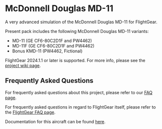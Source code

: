 # McDonnell Douglas MD-11
A very advanced simulation of the McDonnell Douglas MD-11 for FlightGear.

Present pack includes the following McDonnell Douglas MD-11 variants:
- MD-11 (GE CF6-80C2D1F and PW4462)
- MD-11F (GE CF6-80C2D1F and PW4462)
- Bonus KMD-11 (PW4462, Fictional)

FlightGear 2024.1.1 or later is supported. For more info, please see the [project wiki page](https://wiki.flightgear.org/McDonnell_Douglas_MD-11).

## Frequently Asked Questions
For frequently asked questions about this project, please refer to our [FAQ page](https://github.com/Octal450/MD-11/blob/master/Docs/FAQ.md).

For frequently asked questions in regard to FlightGear itself, please refer to the [FlightGear FAQ page](https://wiki.flightgear.org/Frequently_asked_questions).

Documentation for this aircraft can be found [here](https://github.com/Octal450/FlightGear-Aircraft-Documentation/tree/master/MD-11).
